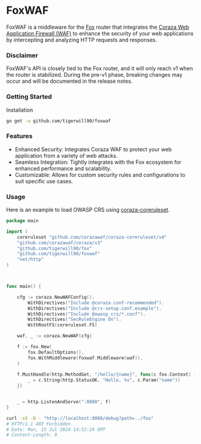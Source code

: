 # FoxWAF

FoxWAF is a middleware for the [Fox](https://github.com/tigerwill90/fox) router that integrates the 
[Coraza Web Application Firewall (WAF)](https://coraza.io/) to enhance the security of your web applications by intercepting 
and analyzing HTTP requests and responses.

### Disclaimer
FoxWAF's API is closely tied to the Fox router, and it will only reach v1 when the router is stabilized. During the pre-v1 phase, 
breaking changes may occur and will be documented in the release notes.

### Getting Started
Installation
````sh
go get -u github.com/tigerwill90/foxwaf
````

### Features
- Enhanced Security: Integrates Coraza WAF to protect your web application from a variety of web attacks.
- Seamless Integration: Tightly integrates with the Fox ecosystem for enhanced performance and scalability.
- Customizable: Allows for custom security rules and configurations to suit specific use cases.

### Usage
Here is an example to load OWASP CRS using [coraza-coreruleset](https://github.com/corazawaf/coraza-coreruleset).
````go
package main

import (
	coreruleset "github.com/corazawaf/coraza-coreruleset/v4"
	"github.com/corazawaf/coraza/v3"
	"github.com/tigerwill90/fox"
	"github.com/tigerwill90/foxwaf"
	"net/http"
)



func main() {

	cfg := coraza.NewWAFConfig().
		WithDirectives("Include @coraza.conf-recommended").
		WithDirectives("Include @crs-setup.conf.example").
		WithDirectives("Include @owasp_crs/*.conf").
		WithDirectives("SecRuleEngine On").
		WithRootFS(coreruleset.FS)

	waf, _ := coraza.NewWAF(cfg)

	f := fox.New(
		fox.DefaultOptions(),
		fox.WithMiddleware(foxwaf.Middleware(waf)),
	)
	
	f.MustHandle(http.MethodGet, "/hello/{name}", func(c fox.Context) {
		_ = c.String(http.StatusOK, "Hello, %s", c.Param("name"))
	})


	_ = http.ListenAndServe(":8080", f)
}
````

````sh
curl -sS -D - "http://localhost:8080/debug?path=../foo"
# HTTP/1.1 403 Forbidden
# Date: Mon, 15 Jul 2024 14:52:24 GMT
# Content-Length: 0
````
